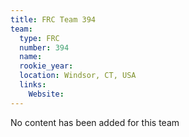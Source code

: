 ```yaml
---
title: FRC Team 394
team:
  type: FRC
  number: 394
  name: 
  rookie_year: 
  location: Windsor, CT, USA
  links:
    Website: 
---
```

No content has been added for this team